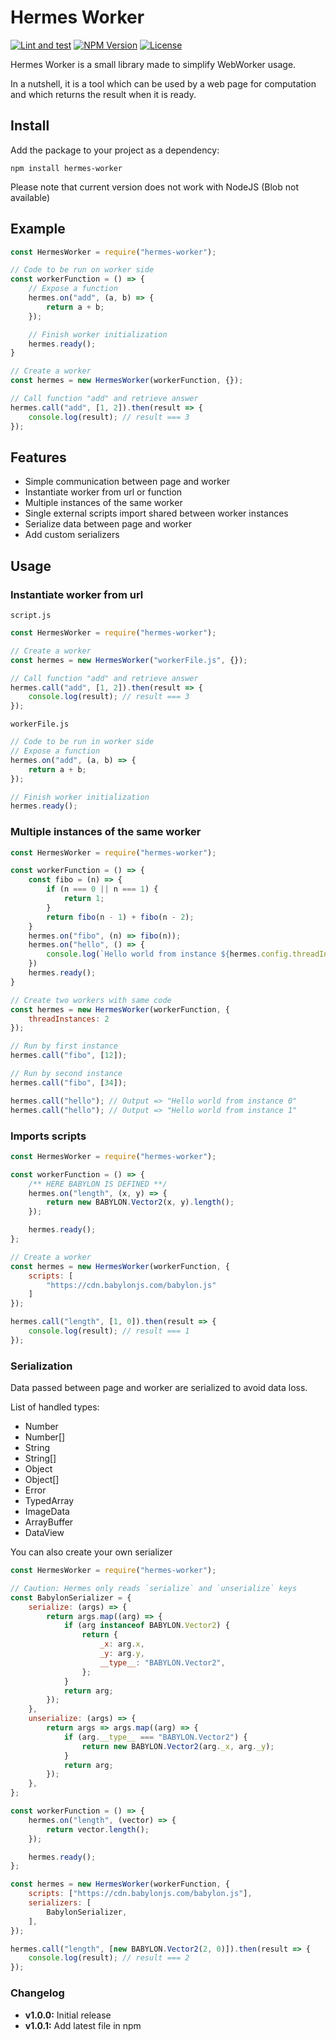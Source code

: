 # Hermes Worker

[![Lint and test](https://github.com/wanadev/hermes-worker/workflows/Lint%20and%20test/badge.svg)](https://github.com/wanadev/hermes-worker/actions)
[![NPM Version](https://img.shields.io/npm/v/hermes-worker.svg)](https://www.npmjs.com/package/hermes-worker)
[![License](https://img.shields.io/npm/l/hermes-worker.svg)](https://github.com/wanadev/hermes-worker/LICENSE)

Hermes Worker is a small library made to simplify WebWorker usage.

In a nutshell, it is a tool which can be used by a web page for computation and which returns the result when it is ready.

## Install

Add the package to your project as a dependency:

    npm install hermes-worker

Please note that current version does not work with NodeJS (Blob not available)

## Example

```js
const HermesWorker = require("hermes-worker");

// Code to be run on worker side
const workerFunction = () => {
    // Expose a function
    hermes.on("add", (a, b) => {
        return a + b;
    });

    // Finish worker initialization
    hermes.ready();
}

// Create a worker
const hermes = new HermesWorker(workerFunction, {});

// Call function "add" and retrieve answer
hermes.call("add", [1, 2]).then(result => {
    console.log(result); // result === 3
});
```

## Features

- Simple communication between page and worker
- Instantiate worker from url or function
- Multiple instances of the same worker
- Single external scripts import shared between worker instances
- Serialize data between page and worker
- Add custom serializers

## Usage

### Instantiate worker from url

`script.js`
```js
const HermesWorker = require("hermes-worker");

// Create a worker
const hermes = new HermesWorker("workerFile.js", {});

// Call function "add" and retrieve answer
hermes.call("add", [1, 2]).then(result => {
    console.log(result); // result === 3
});
```
`workerFile.js` 
```js
// Code to be run in worker side
// Expose a function
hermes.on("add", (a, b) => {
    return a + b;
});

// Finish worker initialization
hermes.ready();
```

### Multiple instances of the same worker

```js
const HermesWorker = require("hermes-worker");

const workerFunction = () => {
    const fibo = (n) => {
        if (n === 0 || n === 1) {
            return 1;
        }
        return fibo(n - 1) + fibo(n - 2);
    }
    hermes.on("fibo", (n) => fibo(n));
    hermes.on("hello", () => {
        console.log(`Hello world from instance ${hermes.config.threadInstance}`)
    })
    hermes.ready();
}

// Create two workers with same code
const hermes = new HermesWorker(workerFunction, {
    threadInstances: 2
});

// Run by first instance
hermes.call("fibo", [12]);

// Run by second instance
hermes.call("fibo", [34]);

hermes.call("hello"); // Output => "Hello world from instance 0"
hermes.call("hello"); // Output => "Hello world from instance 1"
```

### Imports scripts

```js
const HermesWorker = require("hermes-worker");

const workerFunction = () => {
    /** HERE BABYLON IS DEFINED **/
    hermes.on("length", (x, y) => {
        return new BABYLON.Vector2(x, y).length();
    });

    hermes.ready();
};

// Create a worker
const hermes = new HermesWorker(workerFunction, {
    scripts: [
        "https://cdn.babylonjs.com/babylon.js"
    ]
});

hermes.call("length", [1, 0]).then(result => {
    console.log(result); // result === 1
});
```

### Serialization

Data passed between page and worker are serialized to avoid data loss.

List of handled types:
- Number
- Number[]
- String
- String[]
- Object
- Object[]
- Error
- TypedArray
- ImageData
- ArrayBuffer
- DataView

You can also create your own serializer

```js
const HermesWorker = require("hermes-worker");

// Caution: Hermes only reads `serialize` and `unserialize` keys
const BabylonSerializer = {
    serialize: (args) => {
        return args.map((arg) => {
            if (arg instanceof BABYLON.Vector2) {
                return {
                    _x: arg.x,
                    _y: arg.y,
                    __type__: "BABYLON.Vector2",
                };
            }
            return arg;
        });
    },
    unserialize: (args) => {
        return args => args.map((arg) => {
            if (arg.__type__ === "BABYLON.Vector2") {
                return new BABYLON.Vector2(arg._x, arg._y);
            }
            return arg;
        });
    },
};

const workerFunction = () => {
    hermes.on("length", (vector) => {
        return vector.length();
    });

    hermes.ready();
};

const hermes = new HermesWorker(workerFunction, {
    scripts: ["https://cdn.babylonjs.com/babylon.js"],
    serializers: [
        BabylonSerializer,
    ],
});

hermes.call("length", [new BABYLON.Vector2(2, 0)]).then(result => {
    console.log(result); // result === 2
});
```


### Changelog

* **v1.0.0:** Initial release
* **v1.0.1:** Add latest file in npm